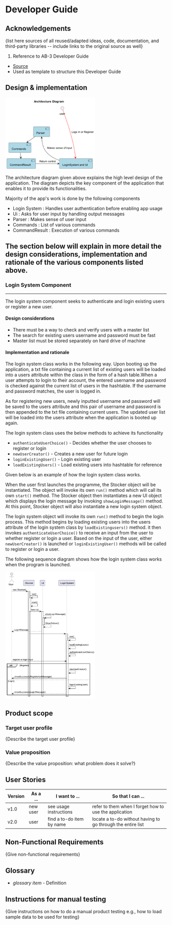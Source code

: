 # Developer Guide

## Acknowledgements

{list here sources of all reused/adapted ideas, code, documentation, and third-party libraries -- include links to the original source as well}

1. Reference to AB-3 Developer Guide

* [Source](https://se-education.org/addressbook-level3/DeveloperGuide.html#proposed-undoredo-feature)
* Used as template to structure this Developer Guide

## Design & implementation

<img src="UML Diagrams/Architecture_Diagram.png" width="280">

The architecture diagram given above explains the high level design of the application. The diagram depicts the key 
component of the application that enables it to provide its functionalities.

Majority of the app's work is done by the following components

- Login System : Handles user authentication before enabling app usage
- Ui : Asks for user input by handling output messages
- Parser : Makes sense of user input
- Commands : List of various commands
- CommandResult : Execution of various commands

The section below will explain in more detail the design considerations, implementation and rationale of the various 
components listed above.
---

### Login System Component

---
The login system component seeks to authenticate and login existing users or register a new user.

#### Design considerations

* There must be a way to check and verify users with a master list
* The search for existing users username and password must be fast
* Master list must be stored separately on hard drive of machine

#### Implementation and rationale
The login system class works in the following way. Upon booting up the application, a txt file 
containing a current list of existing users will be loaded into a users attribute within the class in the form of a hash 
table.When a user attempts to login to their account, the entered username and password is checked against
the current list of users in the hashtable. If the username and password matches, the user is logged in.

As for registering new users, newly inputted username and password will be saved to the users attribute and this
pair of username and password is then appended to the txt file containing current users. The updated user list will be
loaded into the users attribute when the application is booted up again.

The login system class uses the below methods to achieve its functionality

*  `authenticateUserChoice()` - Decides whether the user chooses to register or login
*  `newUserCreator()` - Creates a new user for future login
*  `loginExistingUser()` - Login existing user
*  `loadExistingUsers()` - Load existing users into hashtable for reference

Given below is an example of how the login system class works.

When the user first launches the programme, the Stocker object will be instantiated. The object will
invoke its own `run()` method which will call its own `start()` method. The Stocker object then instantiates a 
new UI object which displays the login message by invoking `showLoginMessage()` method. At this point, Stocker object 
will also instantiate a new login system object.

The login system object will invoke its own `run()` method to begin the login process. This method begins by loading 
existing users into the users attribute of the login system class by `loadExistingusers()` method. it then invokes 
`authenticateUserChoice()` to receive an input from the user to whether register or login a user. Based on the input of
the user, either `newUserCreator()` is launched or `loginExistingUser()` methods will be called to register or login a 
user.

The following sequence diagram shows how the login system class works when the program is launched.

<img src="UML Diagrams/StockerToLoginSystem.png" width="280">

## Product scope
### Target user profile

{Describe the target user profile}

### Value proposition

{Describe the value proposition: what problem does it solve?}

## User Stories

|Version| As a ... | I want to ... | So that I can ...|
|--------|----------|---------------|------------------|
|v1.0|new user|see usage instructions|refer to them when I forget how to use the application|
|v2.0|user|find a to-do item by name|locate a to-do without having to go through the entire list|

## Non-Functional Requirements

{Give non-functional requirements}

## Glossary

* *glossary item* - Definition

## Instructions for manual testing

{Give instructions on how to do a manual product testing e.g., how to load sample data to be used for testing}
